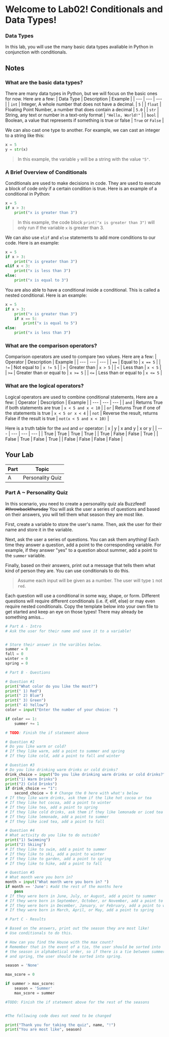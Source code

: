 # Welcome to Lab02! Conditionals and Data Types!

### Data Types

In this lab, you will use the many basic data types avaliable in Python in conjunction with conditionals.

## Notes 
### What are the basic data types?
There are many data types in Python, but we will focus on the basic ones for now. Here are a few:
| Data Type | Description | Example |
| --- | --- | --- |
| `int` | Integer, A whole number that does not have a decimal. | `5` |
| `float` | Floating Point Number, a number that does contain a decimal | `5.0` |
| `str` | String, any text or number in a text-only format | `"Hello, World!"` |
| `bool` | Boolean, a value that represents if something is true or false | `True` or `False` |

We can also cast one type to another. For example, we can cast an integer to a string like this:
```python
x = 5
y = str(x)
```
> In this example, the variable `y` will be a string with the value `"5"`.


### A Brief Overview of Conditionals
Conditionals are used to make decisions in code. They are used to execute a block of code only if a certain condition is true. Here is an example of a conditional in Python:
```python
x = 5
if x > 3:
    print("x is greater than 3")
```
> In this example, the code block `print("x is greater than 3")` will only run if the variable `x` is greater than 3.

We can also use `elif` and `else` statements to add more conditions to our code. Here is an example:
```python
x = 5
if x > 3:
    print("x is greater than 3")
elif x < 3:
    print("x is less than 3")
else:
    print("x is equal to 3")
```

You are also able to have a conditional inside a conditional. This is called a nested conditional. Here is an example:
```python
x = 5
if x > 3:
    print("x is greater than 3")
    if x == 5:
        print("x is equal to 5")
else:
    print("x is less than 3")
```


### What are the comparison operators?
Comparison operators are used to compare two values. Here are a few:
| Operator | Description | Example |
| --- | --- | --- |
| `==` | Equal to | `x == 5` |
| `!=` | Not equal to | `x != 5` |
| `>` | Greater than | `x > 5` |
| `<` | Less than | `x < 5` |
| `>=` | Greater than or equal to | `x >= 5` |
| `<=` | Less than or equal to | `x <= 5` |

### What are the logical operators?
Logical operators are used to combine conditional statements. Here are a few:
| Operator | Description | Example |
| --- | --- | --- |
| `and` | Returns True if both statements are true | `x < 5 and x < 10` |
| `or` | Returns True if one of the statements is true | `x < 5 or x < 4` |
| `not` | Reverse the result, returns False if the result is true | `not(x < 5 and x < 10)` |

Here is a truth table for the `and` and `or` operator:
| x | y | x and y | x or y |
| --- | --- | --- | --- |
| True | True | True | True |
| True | False | False | True |
| False | True | False | True |
| False | False | False | False | 

## Your Lab

|Part | Topic |
| --- | --- |
|A | Personality Quiz|

### Part A ~ **Personality Quiz**

In this scenario, you need to create a personality quiz ala Buzzfeed! ~~#throwbackthursday~~ You will ask the user a series of questions and based on their answers, you will tell them what season they are most like.

First, create a variable to store the user's name. Then, ask the user for their name and store it in the variable.

Next, ask the user a series of questions. You can ask them anything! Each time they answer a question, add a point to the corresponding variable. For example, if they answer "yes" to a question about summer, add a point to the `summer` variable.

Finally, based on their answers, print out a message that tells them what kind of person they are. You can use conditionals to do this.

>Assume each input will be given as a number. The user will type `1` not `red`.

Each question will use a conditional in some way, shape, or form. Different questions will require different conditionals (i.e. if, elif, else) or may even require nested conditionals. Copy the template below into your own file to get started and keep an eye on those types! There may already be something amiss...


```python
# Part A - Intro
# Ask the user for their name and save it to a variable!


# Store their answer in the varibles below.
summer = 0
fall = 0
winter = 0
spring = 0

# Part B - Questions

# Question #1
print("What color do you like the most?")
print(" 1) Red")
print(" 2) Blue")
print(" 3) Green")
print(" 4) Yellow")
color = input("Enter the number of your choice: ")

if color == 1:
    summer += 1

# TODO: Finish the if statement above

# Question #2
# Do you like warm or cold?
# If they like warm, add a point to summer and spring
# If they like cold, add a point to fall and winter

# Question #3
# Do you like drinking warm drinks or cold drinks?
drink_choice = input("Do you like drinking warm drinks or cold drinks?")
print("1) Warm Drinks")
print("2) Cold Drinks")
if drink_choice == "1":
    second_choice = 0 # Change the 0 here with what's below
# If they like warm drinks, ask them if the like hot cocoa or tea
# If they like hot cocoa, add a point to winter
# If they like tea, add a point to spring
# If they like cold drinks, ask them if they like lemonade or iced tea
# If they like lemonade, add a point to summer
# If they like iced tea, add a point to fall

# Question #4
# What activity do you like to do outside?
print("1) Swimming")
print("2) Skiing")
# If they like to swim, add a point to summer
# If they like to ski, add a point to winter
# If they like to garden, add a point to spring
# If they like to hike, add a point to fall

# Question #5
# What month were you born in?
month = input("What month were you born in? ")
if month == 'June': #add the rest of the months here
    pass
# If they were born in June, July, or August, add a point to summer
# If they were born in September, October, or November, add a point to fall
# If they were born in December, January, or February, add a point to winter
# If they were born in March, April, or May, add a point to spring

# Part C - Results

# Based on the answers, print out the season they are most like!
# Use conditionals to do this.

# How can you find the House with the max count?
# Remember that in the event of a tie, the user should be sorted into
# the season in alphabetical order, so if there is a tie between summer 
# and spring, the user should be sorted into spring.

season = 'None'

max_score = 0

if summer > max_score:
    season = 'Summer'
    max_score = summer

#TODO: Finish the if statement above for the rest of the seasons


#The following code does not need to be changed

print("Thank you for taking the quiz", name, "!")
print("You are most like", season)
```



